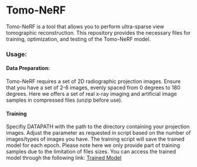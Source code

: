 # Tomo-NeRF

Tomo-NeRF is a tool that allows you to perform ultra-sparse view tomographic reconstruction. This repository provides the necessary files for training, optimization, and testing of the Tomo-NeRF model.

### Usage: 

#### Data Preparation: 
Tomo-NeRF requires a set of 2D radiographic projection images. Ensure that you have a set of 2-6 images, evenly spaced from 0 degrees to 180 degrees.  Here we offers a set of real x-ray imaging and artificial image samples in compressed files (unzip before use).

#### Training
Specifiy DATAPATH with the path to the directory containing your projection images. Adjust the parameter as requested in script based on the number of images/types of images you have.
The training script will save the trained model for each epoch. Please note here we only provide part of training samples due to the limitation of files sizes. You can access the trained model through the following link: [Trained Model](https://drive.google.com/drive/folders/1-uTtm3OzJTFJs3P851HDodRUjEA_llNw?usp=sharing)
